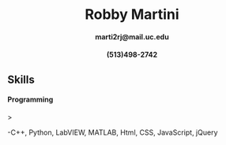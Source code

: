<h1 align="center">Robby Martini</h1>
<h4 align="center">marti2rj@mail.uc.edu</h4>
<h4 align="center">(513)498-2742</h4>



## Skills
<h4> Programming</h4>
><p> -C++, Python, LabVIEW, MATLAB, Html, CSS, JavaScript, jQuery</p>



